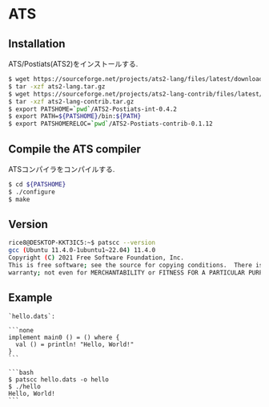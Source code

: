 # ATS

## Installation

ATS/Postiats(ATS2)をインストールする.

```bash
$ wget https://sourceforge.net/projects/ats2-lang/files/latest/download -O ats2-lang.tar.gz
$ tar -xzf ats2-lang.tar.gz
$ wget https://sourceforge.net/projects/ats2-lang-contrib/files/latest/download -O ats2-lang-contrib.tar.gz
$ tar -xzf ats2-lang-contrib.tar.gz
$ export PATSHOME=`pwd`/ATS2-Postiats-int-0.4.2
$ export PATH=${PATSHOME}/bin:${PATH}
$ export PATSHOMERELOC=`pwd`/ATS2-Postiats-contrib-0.1.12
```

## Compile the ATS compiler

ATSコンパイラをコンパイルする.

```bash
$ cd ${PATSHOME}
$ ./configure
$ make
```

## Version

```bash
rice8@DESKTOP-KKT3IC5:~$ patscc --version
gcc (Ubuntu 11.4.0-1ubuntu1~22.04) 11.4.0
Copyright (C) 2021 Free Software Foundation, Inc.
This is free software; see the source for copying conditions.  There is NO
warranty; not even for MERCHANTABILITY or FITNESS FOR A PARTICULAR PURPOSE.

```

## Example

````{tab} Code
`hello.dats`:

```none
implement main0 () = () where {
  val () = println! "Hello, World!"
}
```
````

````{tab} Terminal
```bash
$ patscc hello.dats -o hello
$ ./hello
Hello, World!
```
````
